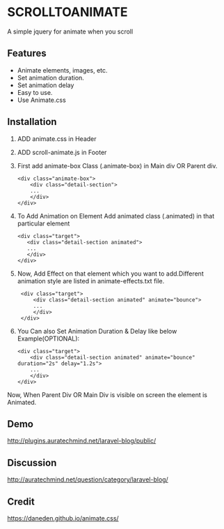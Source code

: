 # SCROLLTOANIMATE
  A simple jquery for animate when you scroll
  
## Features
  - Animate elements, images, etc.
  - Set animation duration. 
  - Set animation delay
  - Easy to use.
  - Use Animate.css

## Installation
1. ADD animate.css in Header

2. ADD scroll-animate.js in Footer
  
3. First add animate-box Class (.animate-box) in Main div OR Parent div.
   
    ```
    <div class="animate-box">
		<div class="detail-section"> 
		...
		</div>
	</div>
   ```
    
4. To Add Animation on Element Add animated class (.animated) in that particular element

	 ```
    <div class="target">
		<div class="detail-section animated"> 
		...
		</div>
	</div>
   ```
   
5. Now, Add Effect on that element which you want to add.Different animation style are listed in animate-effects.txt file. 

   ```
    <div class="target">
		<div class="detail-section animated" animate="bounce"> 
		...
		</div>
	</div>
   ```
   
   
6. You Can also Set Animation Duration & Delay like below Example(OPTIONAL):
	
	```
    <div class="target">
		<div class="detail-section animated" animate="bounce" duration="2s" delay="1.2s"> 
		...
		</div>
	</div>
   ```

Now, When Parent Div OR Main Div is visible on screen the element is Animated.

## Demo
http://plugins.auratechmind.net/laravel-blog/public/

## Discussion
http://auratechmind.net/question/category/laravel-blog/

## Credit
https://daneden.github.io/animate.css/


